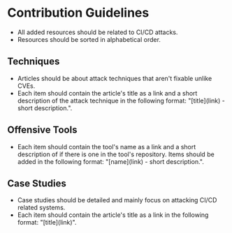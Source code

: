 # Contribution Guidelines
* All added resources should be related to CI/CD attacks.
* Resources should be sorted in alphabetical order.
## Techniques
* Articles should be about attack techniques that aren't fixable unlike CVEs.
* Each item should contain the article's title as a link and a short description of the attack technique in the following format: "\[title\]\(link\) - short description.".
## Offensive Tools
* Each item should contain the tool's name as a link and a short description of if there is one in the tool's repository. Items should be added in the following format: "\[name\]\(link\) - short description.".
## Case Studies
* Case studies should be detailed and mainly focus on attacking CI/CD related systems.
* Each item should contain the article's title as a link in the following format: "\[title\]\(link\)".
